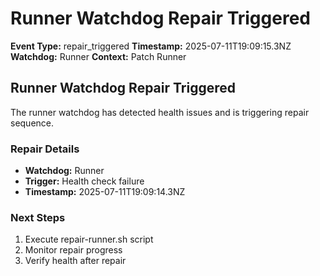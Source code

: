 # Runner Watchdog Repair Triggered

**Event Type:** repair_triggered
**Timestamp:** 2025-07-11T19:09:15.3NZ
**Watchdog:** Runner
**Context:** Patch Runner


## Runner Watchdog Repair Triggered

The runner watchdog has detected health issues and is triggering repair sequence.

### Repair Details
- **Watchdog:** Runner
- **Trigger:** Health check failure
- **Timestamp:** 2025-07-11T19:09:14.3NZ

### Next Steps
1. Execute repair-runner.sh script
2. Monitor repair progress
3. Verify health after repair


